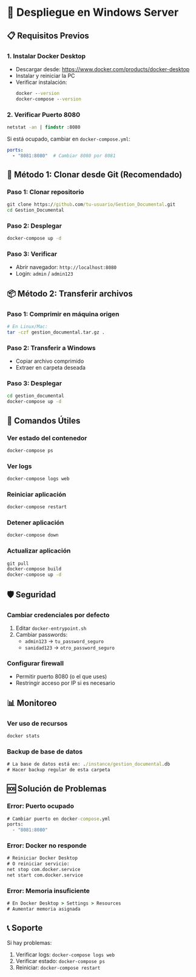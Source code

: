 # 🚀 Despliegue en Windows Server

## 📋 Requisitos Previos

### 1. Instalar Docker Desktop
- Descargar desde: https://www.docker.com/products/docker-desktop
- Instalar y reiniciar la PC
- Verificar instalación:
  ```cmd
  docker --version
  docker-compose --version
  ```

### 2. Verificar Puerto 8080
```cmd
netstat -an | findstr :8080
```
Si está ocupado, cambiar en `docker-compose.yml`:
```yaml
ports:
  - "8081:8080"  # Cambiar 8080 por 8081
```

## 🚀 Método 1: Clonar desde Git (Recomendado)

### Paso 1: Clonar repositorio
```cmd
git clone https://github.com/tu-usuario/Gestion_Documental.git
cd Gestion_Documental
```

### Paso 2: Desplegar
```cmd
docker-compose up -d
```

### Paso 3: Verificar
- Abrir navegador: `http://localhost:8080`
- Login: `admin` / `admin123`

## 📦 Método 2: Transferir archivos

### Paso 1: Comprimir en máquina origen
```bash
# En Linux/Mac:
tar -czf gestion_documental.tar.gz .
```

### Paso 2: Transferir a Windows
- Copiar archivo comprimido
- Extraer en carpeta deseada

### Paso 3: Desplegar
```cmd
cd gestion_documental
docker-compose up -d
```

## 🔧 Comandos Útiles

### Ver estado del contenedor
```cmd
docker-compose ps
```

### Ver logs
```cmd
docker-compose logs web
```

### Reiniciar aplicación
```cmd
docker-compose restart
```

### Detener aplicación
```cmd
docker-compose down
```

### Actualizar aplicación
```cmd
git pull
docker-compose build
docker-compose up -d
```

## 🛡️ Seguridad

### Cambiar credenciales por defecto
1. Editar `docker-entrypoint.sh`
2. Cambiar passwords:
   - `admin123` → `tu_password_seguro`
   - `sanidad123` → `otro_password_seguro`

### Configurar firewall
- Permitir puerto 8080 (o el que uses)
- Restringir acceso por IP si es necesario

## 📊 Monitoreo

### Ver uso de recursos
```cmd
docker stats
```

### Backup de base de datos
```cmd
# La base de datos está en: ./instance/gestion_documental.db
# Hacer backup regular de esta carpeta
```

## 🆘 Solución de Problemas

### Error: Puerto ocupado
```cmd
# Cambiar puerto en docker-compose.yml
ports:
  - "8081:8080"
```

### Error: Docker no responde
```cmd
# Reiniciar Docker Desktop
# O reiniciar servicio:
net stop com.docker.service
net start com.docker.service
```

### Error: Memoria insuficiente
```cmd
# En Docker Desktop > Settings > Resources
# Aumentar memoria asignada
```

## 📞 Soporte

Si hay problemas:
1. Verificar logs: `docker-compose logs web`
2. Verificar estado: `docker-compose ps`
3. Reiniciar: `docker-compose restart`
